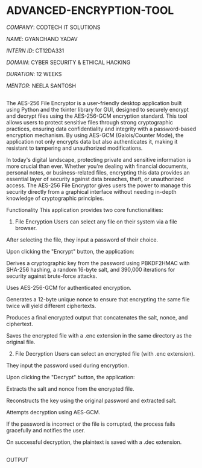 # ADVANCED-ENCRYPTION-TOOL

*COMPANY*: CODTECH IT SOLUTIONS

*NAME*: GYANCHAND YADAV

*INTERN ID*: CT12DA331

*DOMAIN*:  CYBER SECURITY & ETHICAL HACKING

*DURATION*: 12 WEEKS

*MENTOR*: NEELA SANTOSH

##
The AES-256 File Encryptor is a user-friendly desktop application built using Python and the tkinter library for GUI, designed to securely encrypt and decrypt files using the AES-256-GCM encryption standard. This tool allows users to protect sensitive files through strong cryptographic practices, ensuring data confidentiality and integrity with a password-based encryption mechanism. By using AES-GCM (Galois/Counter Mode), the application not only encrypts data but also authenticates it, making it resistant to tampering and unauthorized modifications.

In today's digital landscape, protecting private and sensitive information is more crucial than ever. Whether you're dealing with financial documents, personal notes, or business-related files, encrypting this data provides an essential layer of security against data breaches, theft, or unauthorized access. The AES-256 File Encryptor gives users the power to manage this security directly from a graphical interface without needing in-depth knowledge of cryptographic principles.

Functionality
This application provides two core functionalities:

1. File Encryption
Users can select any file on their system via a file browser.

After selecting the file, they input a password of their choice.

Upon clicking the "Encrypt" button, the application:

Derives a cryptographic key from the password using PBKDF2HMAC with SHA-256 hashing, a random 16-byte salt, and 390,000 iterations for security against brute-force attacks.

Uses AES-256-GCM for authenticated encryption.

Generates a 12-byte unique nonce to ensure that encrypting the same file twice will yield different ciphertexts.

Produces a final encrypted output that concatenates the salt, nonce, and ciphertext.

Saves the encrypted file with a .enc extension in the same directory as the original file.

2. File Decryption
Users can select an encrypted file (with .enc extension).

They input the password used during encryption.

Upon clicking the "Decrypt" button, the application:

Extracts the salt and nonce from the encrypted file.

Reconstructs the key using the original password and extracted salt.

Attempts decryption using AES-GCM.

If the password is incorrect or the file is corrupted, the process fails gracefully and notifies the user.

On successful decryption, the plaintext is saved with a .dec extension.

##
OUTPUT

